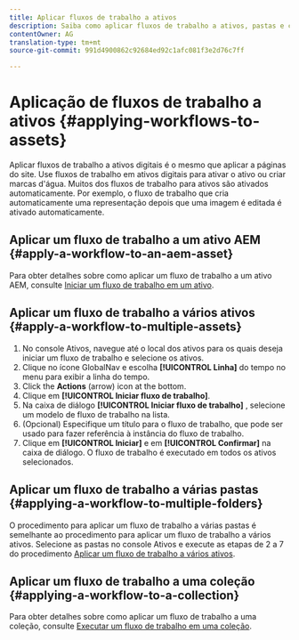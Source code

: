 ```yaml
---
title: Aplicar fluxos de trabalho a ativos
description: Saiba como aplicar fluxos de trabalho a ativos, pastas e coleções nos ativos Adobe Experience Manager.
contentOwner: AG
translation-type: tm+mt
source-git-commit: 991d4900862c92684ed92c1afc081f3e2d76c7ff

---
```



# Aplicação de fluxos de trabalho a ativos {#applying-workflows-to-assets}

Aplicar fluxos de trabalho a ativos digitais é o mesmo que aplicar a páginas do site. Use fluxos de trabalho em ativos digitais para ativar o ativo ou criar marcas d&#39;água. Muitos dos fluxos de trabalho para ativos são ativados automaticamente. Por exemplo, o fluxo de trabalho que cria automaticamente uma representação depois que uma imagem é editada é ativado automaticamente.

## Aplicar um fluxo de trabalho a um ativo AEM {#apply-a-workflow-to-an-aem-asset}

Para obter detalhes sobre como aplicar um fluxo de trabalho a um ativo AEM, consulte [Iniciar um fluxo de trabalho em um ativo](/help/assets/manage-digital-assets.md#starting-a-workflow-on-an-asset).

## Aplicar um fluxo de trabalho a vários ativos {#apply-a-workflow-to-multiple-assets}

1. No console Ativos, navegue até o local dos ativos para os quais deseja iniciar um fluxo de trabalho e selecione os ativos.
1. Clique no ícone GlobalNav e escolha **[!UICONTROL Linha]** do tempo no menu para exibir a linha do tempo.
1. Click the **Actions** (arrow) icon at the bottom.
1. Clique em **[!UICONTROL Iniciar fluxo de trabalho]**.
1. Na caixa de diálogo **[!UICONTROL Iniciar fluxo de trabalho]** , selecione um modelo de fluxo de trabalho na lista.
1. (Opcional) Especifique um título para o fluxo de trabalho, que pode ser usado para fazer referência à instância do fluxo de trabalho.
1. Clique em **[!UICONTROL Iniciar]** e em **[!UICONTROL Confirmar]** na caixa de diálogo. O fluxo de trabalho é executado em todos os ativos selecionados.

## Aplicar um fluxo de trabalho a várias pastas {#applying-a-workflow-to-multiple-folders}

O procedimento para aplicar um fluxo de trabalho a várias pastas é semelhante ao procedimento para aplicar um fluxo de trabalho a vários ativos. Selecione as pastas no console Ativos e execute as etapas de 2 a 7 do procedimento [Aplicar um fluxo de trabalho a vários ativos](#apply-a-workflow-to-multiple-assets).

## Aplicar um fluxo de trabalho a uma coleção {#applying-a-workflow-to-a-collection}

Para obter detalhes sobre como aplicar um fluxo de trabalho a uma coleção, consulte [Executar um fluxo de trabalho em uma coleção](/help/assets/manage-collections.md#run-a-workflow-on-a-collection).
